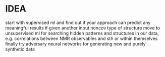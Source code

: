 # IDEA

start with supervised ml and find out if your approach can predict any meaningful results if given another input noncov type of structure
move to unsupervised ml for searching hidden patterns and structures in our data, e.g. correlations between NMR observables and sth or within themselves
finally try adversary neural networks for generating new and purely synthetic data
